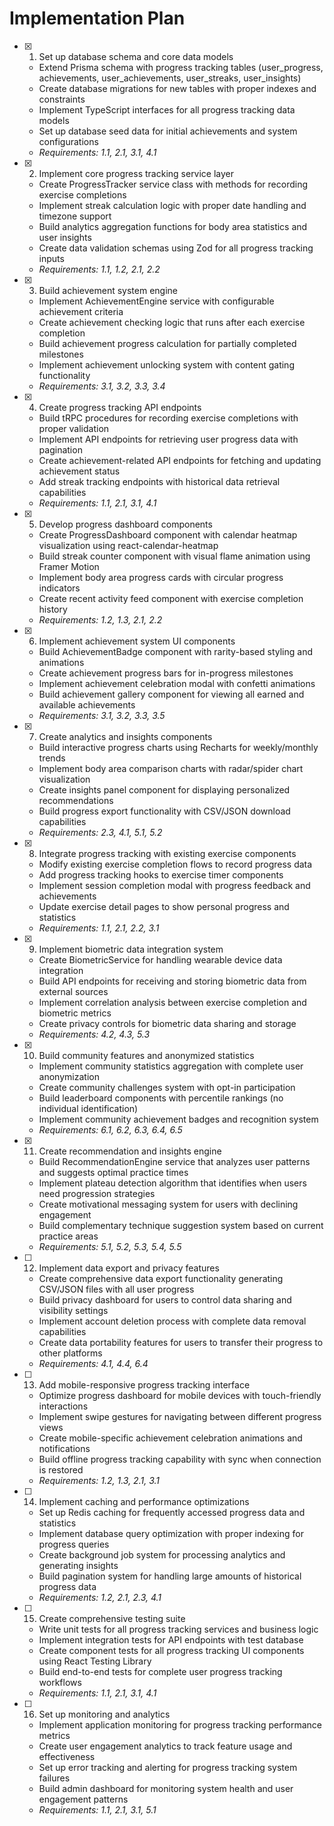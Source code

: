 # Implementation Plan

- [x] 1. Set up database schema and core data models
  - Extend Prisma schema with progress tracking tables (user_progress, achievements, user_achievements, user_streaks, user_insights)
  - Create database migrations for new tables with proper indexes and constraints
  - Implement TypeScript interfaces for all progress tracking data models
  - Set up database seed data for initial achievements and system configurations
  - _Requirements: 1.1, 2.1, 3.1, 4.1_

- [x] 2. Implement core progress tracking service layer
  - Create ProgressTracker service class with methods for recording exercise completions
  - Implement streak calculation logic with proper date handling and timezone support
  - Build analytics aggregation functions for body area statistics and user insights
  - Create data validation schemas using Zod for all progress tracking inputs
  - _Requirements: 1.1, 1.2, 2.1, 2.2_

- [x] 3. Build achievement system engine
  - Implement AchievementEngine service with configurable achievement criteria
  - Create achievement checking logic that runs after each exercise completion
  - Build achievement progress calculation for partially completed milestones
  - Implement achievement unlocking system with content gating functionality
  - _Requirements: 3.1, 3.2, 3.3, 3.4_

- [x] 4. Create progress tracking API endpoints
  - Build tRPC procedures for recording exercise completions with proper validation
  - Implement API endpoints for retrieving user progress data with pagination
  - Create achievement-related API endpoints for fetching and updating achievement status
  - Add streak tracking endpoints with historical data retrieval capabilities
  - _Requirements: 1.1, 2.1, 3.1, 4.1_

- [x] 5. Develop progress dashboard components
  - Create ProgressDashboard component with calendar heatmap visualization using react-calendar-heatmap
  - Build streak counter component with visual flame animation using Framer Motion
  - Implement body area progress cards with circular progress indicators
  - Create recent activity feed component with exercise completion history
  - _Requirements: 1.2, 1.3, 2.1, 2.2_

- [x] 6. Implement achievement system UI components
  - Build AchievementBadge component with rarity-based styling and animations
  - Create achievement progress bars for in-progress milestones
  - Implement achievement celebration modal with confetti animations
  - Build achievement gallery component for viewing all earned and available achievements
  - _Requirements: 3.1, 3.2, 3.3, 3.5_

- [x] 7. Create analytics and insights components
  - Build interactive progress charts using Recharts for weekly/monthly trends
  - Implement body area comparison charts with radar/spider chart visualization
  - Create insights panel component for displaying personalized recommendations
  - Build progress export functionality with CSV/JSON download capabilities
  - _Requirements: 2.3, 4.1, 5.1, 5.2_

- [x] 8. Integrate progress tracking with existing exercise components
  - Modify existing exercise completion flows to record progress data
  - Add progress tracking hooks to exercise timer components
  - Implement session completion modal with progress feedback and achievements
  - Update exercise detail pages to show personal progress and statistics
  - _Requirements: 1.1, 2.1, 2.2, 3.1_

- [x] 9. Implement biometric data integration system
  - Create BiometricService for handling wearable device data integration
  - Build API endpoints for receiving and storing biometric data from external sources
  - Implement correlation analysis between exercise completion and biometric metrics
  - Create privacy controls for biometric data sharing and storage
  - _Requirements: 4.2, 4.3, 5.3_

- [x] 10. Build community features and anonymized statistics
  - Implement community statistics aggregation with complete user anonymization
  - Create community challenges system with opt-in participation
  - Build leaderboard components with percentile rankings (no individual identification)
  - Implement community achievement badges and recognition system
  - _Requirements: 6.1, 6.2, 6.3, 6.4, 6.5_

- [x] 11. Create recommendation and insights engine
  - Build RecommendationEngine service that analyzes user patterns and suggests optimal practice times
  - Implement plateau detection algorithm that identifies when users need progression strategies
  - Create motivational messaging system for users with declining engagement
  - Build complementary technique suggestion system based on current practice areas
  - _Requirements: 5.1, 5.2, 5.3, 5.4, 5.5_

- [ ] 12. Implement data export and privacy features
  - Create comprehensive data export functionality generating CSV/JSON files with all user progress
  - Build privacy dashboard for users to control data sharing and visibility settings
  - Implement account deletion process with complete data removal capabilities
  - Create data portability features for users to transfer their progress to other platforms
  - _Requirements: 4.1, 4.4, 6.4_

- [ ] 13. Add mobile-responsive progress tracking interface
  - Optimize progress dashboard for mobile devices with touch-friendly interactions
  - Implement swipe gestures for navigating between different progress views
  - Create mobile-specific achievement celebration animations and notifications
  - Build offline progress tracking capability with sync when connection is restored
  - _Requirements: 1.2, 1.3, 2.1, 3.1_

- [ ] 14. Implement caching and performance optimizations
  - Set up Redis caching for frequently accessed progress data and statistics
  - Implement database query optimization with proper indexing for progress queries
  - Create background job system for processing analytics and generating insights
  - Build pagination system for handling large amounts of historical progress data
  - _Requirements: 1.2, 2.1, 2.3, 4.1_

- [ ] 15. Create comprehensive testing suite
  - Write unit tests for all progress tracking services and business logic
  - Implement integration tests for API endpoints with test database
  - Create component tests for all progress tracking UI components using React Testing Library
  - Build end-to-end tests for complete user progress tracking workflows
  - _Requirements: 1.1, 2.1, 3.1, 4.1_

- [ ] 16. Set up monitoring and analytics
  - Implement application monitoring for progress tracking performance metrics
  - Create user engagement analytics to track feature usage and effectiveness
  - Set up error tracking and alerting for progress tracking system failures
  - Build admin dashboard for monitoring system health and user engagement patterns
  - _Requirements: 1.1, 2.1, 3.1, 5.1_